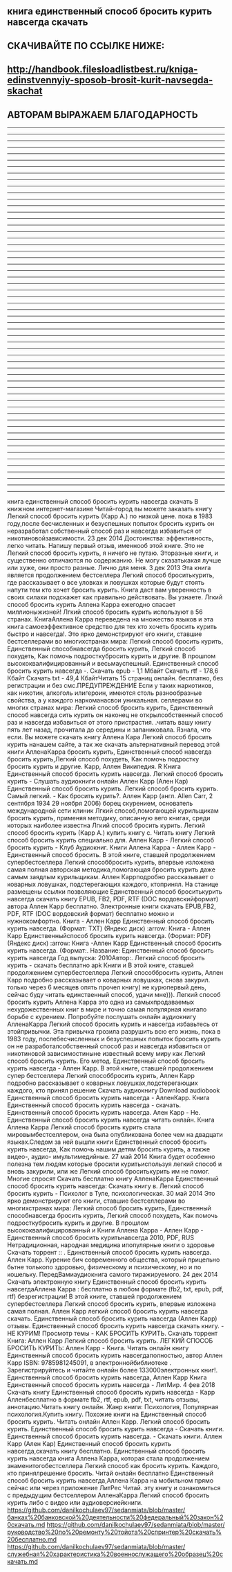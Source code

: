 книга единственный способ бросить курить навсегда скачать
--------------------------------------------------
СКАЧИВАЙТЕ ПО ССЫЛКЕ НИЖЕ:
--------------------------------------------------
http://handbook.filesloadlistbest.ru/kniga-edinstvennyiy-sposob-brosit-kurit-navsegda-skachat
--------------------------------------------------
АВТОРАМ ВЫРАЖАЕМ БЛАГОДАРНОСТЬ
--------------------------------------------------
--------------------------------------------------
--------------------------------------------------
--------------------------------------------------
--------------------------------------------------
--------------------------------------------------
--------------------------------------------------
--------------------------------------------------
--------------------------------------------------
--------------------------------------------------
--------------------------------------------------
--------------------------------------------------
--------------------------------------------------
--------------------------------------------------
--------------------------------------------------
--------------------------------------------------
--------------------------------------------------
--------------------------------------------------
--------------------------------------------------
--------------------------------------------------
--------------------------------------------------
--------------------------------------------------
--------------------------------------------------
--------------------------------------------------
--------------------------------------------------
--------------------------------------------------
--------------------------------------------------
--------------------------------------------------
--------------------------------------------------
--------------------------------------------------
--------------------------------------------------
--------------------------------------------------
--------------------------------------------------
--------------------------------------------------
--------------------------------------------------
--------------------------------------------------
--------------------------------------------------
--------------------------------------------------
--------------------------------------------------
--------------------------------------------------
--------------------------------------------------
--------------------------------------------------
--------------------------------------------------
--------------------------------------------------
--------------------------------------------------
--------------------------------------------------
--------------------------------------------------
--------------------------------------------------
--------------------------------------------------
--------------------------------------------------
--------------------------------------------------
--------------------------------------------------
--------------------------------------------------
--------------------------------------------------
--------------------------------------------------
--------------------------------------------------
--------------------------------------------------
--------------------------------------------------
книга единственный способ бросить курить навсегда скачать В книжном интернет-магазине Читай-город вы можете заказать книгу Легкий способ бросить курить (Карр А.) по низкой цене.  пока в 1983 году,после бесчисленных и безуспешных попыток бросить курить он неразработал собственный способ раз и навсегда избавиться от никотиновойзависимости. 23 дек 2014  Достоинства: эффективность, легко читать. Напишу первый отзыв, именнооб этой книге. Это не Легкий способ бросить курить, я ничего не путаю. Эторазные книги, и существенно отличаются по содержанию. Не могу сказатькакая лучше или хуже, они просто разные. Лично для меня. 3 дек 2013  Эта книга является продолжением бестселлера Легкий способ броситькурить, где рассказывает о все уловках и ловушках которые будут стоять напути тем кто хочет бросить курить. Книга даст вам уверенность в своих силахи подскажет как правильно действовать. Вы узнаете. Лгкий способ бросить курить Аллена Карра ежегодно спасает миллионыжизней! Лгкий способ бросить курить используют в 56 странах. КнигаАллена Карра переведена на множество языков и эта книга самоеэффективное средство для тех кто хочеть бросить курить быстро и навсегда!. Это ярко демонстрируют его книги, ставшие бестселлерами во многихстранах мира: Легкий способ бросить курить, Единственный способнавсегда бросить курить, Легкий способ похудеть, Как помочь подросткубросить курить и другие. В прошлом высококвалифицированный и весьмауспешный. Единственный способ бросить курить навсегда -. Cкачать epub - 1,1 Мбайт Cкачать rtf - 178,6 Кбайт Cкачать txt - 49,4 КбайтЧитать 15 страниц онлайн. бесплатно, без регистрации и без смс.ПРЕДУПРЕЖДЕНИЕ Если у таких наркотиков, как никотин, алкоголь илигероин, имеются столь разнообразные свойства, а у каждого наркоманасвои уникальная. селлерами во многих странах мира: Легкий способ бросить курить, Единственный способ навсегда  сить курить он наконец не открылсобственный способ раз и навсегда избавиться от этого пристрастия. .читать вашу книгу пять лет назад, прочитала до середины и запаниковала. Язнала, что если. Вы можете скачать книгу Аллена Кара Легкий способ бросить курить нанашем сайте, а так же скачать альтернативный перевод этой книги АлленаКарра  бросить курить, Единственный способ навсегда бросить курить,Легкий способ похудеть, Как помочь подростку бросить курить и другие. Карр, Аллен  Википедия. R Книга Единственный способ бросить курить навсегда. Легкий способ бросить курить - Слушать аудиокниги онлайн
Аллен Карр (Ален Кар)  Единственный способ бросить курить. Легкий способ бросить курить. Самый легкий. - Как бросить курить?. Аллен Карр (англ. Allen Carr, 2 сентября 1934  29 ноября 2006)  борец скурением, основатель международной сети клиник Лгкий способ,помогающей курильщикам бросить курить, применяя методику, описанную вего книгах, среди которых наиболее известна Лгкий способ бросить курить. Легкий способ бросить курить (Карр А.)  купить книгу с. Читать книгу Легкий способ бросить курить специально для. Аллен Карр - Легкий способ бросить курить  - Клуб Аудиокниг. Книги Аллена Карра - Аллен Карр - Единственный способ бросить. В этой книге, ставшей продолжением супербестселлера Легкий способбросить курить, впервые изложена самая полная авторская методика,помогающая бросить курить даже самым заядлым курильщикам. Аллен Каррподробно рассказывает о коварных ловушках, подстерегающих каждого, ктопринял. На станице размещены ссылки позволяющие Единственный способ броситькурить навсегда скачать книгу EPUB, FB2, PDF, RTF (DOC  вордовскийформат) автора Аллен Карр бесплатно. Электронные книги скачать EPUB,FB2, PDF, RTF (DOC  вордовский формат) бесплатно можно и нужнокомфортно. Книга - Аллен Карр  Единственный способ бросить курить навсегда. (Формат: TXT) (Яндекс диск) :arrow: Книга - Аллен Карр  Единственныйспособ бросить курить навсегда. (Формат: PDF) (Яндекс диск) :arrow: Книга -Аллен Карр  Единственный способ бросить курить навсегда. (Формат:. Название: Единственный способ бросить курить навсегда Год выпуска: 2010Автор:. Легкий способ бросить курить - скачать бесплатно apk  Книги и
В этой книге, ставшей продолжением супербестселлера Легкий способбросить курить, Аллен Карр подробно рассказывает о коварных ловушках, снова закурил. только через 6 месяцев опять прочел книгу) не курюпервый день, сейчас буду читать единственный способ, удачи мне))). Легкий способ бросить курить Аллена Карра  это одна из самыхпродаваемых нехудожественных книг в мире и точно самая популярная книгапо борьбе с курением.  Попробуйте послушать онлайн аудиокнигу АлленаКарра Легкий способ бросить курить и навсегда избавьтесь от этойпривычки. Эта привычка грозила разрушить всю его жизнь, пока в 1983 году, послебесчисленных и безуспешных попыток бросить курить он не разработалсобственный способ раз и навсегда избавиться от никотиновой зависимостиныне известный всему миру как Легкий способ бросить курить. Его метод. Единственный способ бросить курить навсегда - Аллен Карр. В этой книге, ставшей продолжением супер бестселлера Легкий способбросить курить, Аллен Карр подробно рассказывает о коварных ловушках,подстерегающих каждого, кто принял решение  Скачать аудиокнигу Download audiobook Единственный способ бросить курить навсегда - АлленКарр. Книга Единственный способ бросить курить навсегда - скачать. Единственный способ бросить курить навсегда. Ален Карр - Не. Единственный способ бросить курить навсегда читать онлайн. Книга Аллена Карра Легкий способ бросить курить стала мировымбестселлером, она была опубликована более чем на двадцати языках.Следом за ней вышли книги Единственный способ бросить курить навсегда, Как помочь нашим детям бросить курить, а также видео-, аудио- имультимедийные. 27 май 2014  Книга будет особенно полезна тем людям которые бросили куритьиспользуя легкий способ и вновь закурили, или же Легкий способ броситькурить им не помог. Многие спросят  Скачать бесплатно книгу АлленаКарра  Единственный способ бросить курить навсегда: Скачать книгу в. Легкий способ бросить курить - Психолог в Туле, психологическая. 30 май 2014  Это ярко демонстрируют его книги, ставшие бестселлерами во многихстранах мира: Легкий способ бросить курить, Единственный способнавсегда бросить курить, Легкий способ похудеть, Как помочь подросткубросить курить и другие. В прошлом высококвалифицированный и
Книги Аллена Карра - Аллен Карр - Единственный способ бросить куритьнавсегда 2010, PDF, RUS  Нетрадиционная, народная медицина ипопулярные книги о здоровье  Скачать торрент :: . Единственный способ бросить курить навсегда. Аллен Карр. Курение  бич современного общества, который прицельно бьтне толькопо здоровью, физическому и психическому, но и по кошельку. ПередВамиаудиокнига самого тиражируемого. 24 дек 2014  Скачать электронную книгу Единственный способ бросить курить навсегдаАллена Карра : бесплатно в любом формате (fb2, txt, epub, pdf, rtf) безрегистрации! В этой книге, ставшей продолжением супербестселлера Легкий способ бросить курить, впервые изложена самая полная. Аллен Карр легкий способ бросить курить навсегда скачать. Единственный способ бросить курить навсегда (Аллен Карр) отзывы. Единственный способ бросить курить навсегда скачать книгу. - НЕ КУРИМ!  Просмотр темы - КАК БРОСИТЬ КУРИТЬ. Скачать торрент Книга: Аллен Карр Легкий способ бросить курить. ЛЕГКИЙ СПОСОБ БРОСИТЬ КУРИТЬ: Аллен Карр - Книга. Читать онлайн книгу Единственный способ бросить курить навсегдаполностью, автор Аллен Карр ISBN: 9785981245091, в электроннойбиблиотеке . Зарегистрируйтесь и читайте онлайн более 133000электронных книг!. Единственный способ бросить курить навсегда, Аллен Карр
Книга Единственный способ бросить курить навсегда  - ЛитМир. 4 фев 2018  Скачать книгу Единственный способ бросить курить навсегда - Карр Алленбесплатно в формате fb2, rtf, epub, pdf, txt, читать отзывы, аннотацию.Читать книгу онлайн. Жанр книги: Психология, Популярная психология.Купить книгу. Похожие книги на Единственный способ бросить курить. Читать онлайн Аллен Карр. Легкий способ бросить курить. Единственный способ бросить курить навсегда - Скачать книги. Единственный способ бросить курить навсегда. - Скачать книги. Аллен Карр (Ален Кар)  Единственный способ бросить курить навсегда,скачать книгу бесплатно. Единственный способ бросить курить навсегда книга Аллена Карра, которая стала продолжением знаменитогобестселлера Легкий способ как бросить курить. Каждого, кто принялрешение бросить. Читай онлайн бесплатно Единственный способ бросить курить навсегда,Аллена Карра на мобильном прямо сейчас или через приложение ЛитРес Читай.  эту книгу и ознакомиться с предыдущим бестселлером АлленаКарра Легкий способ бросить курить либо с видео или аудиоверсиейкниги.
https://github.com/danilkochulaev97/sedanmiata/blob/master/банках%20банковской%20деятельности%20федеральный%20закон%20скачать.md
https://github.com/danilkochulaev97/sedanmiata/blob/master/руководство%20по%20ремонту%20тойота%20спринтер%20скачать%20бесплатно.md
https://github.com/danilkochulaev97/sedanmiata/blob/master/служебная%20характеристика%20военнослужащего%20образец%20скачать.md